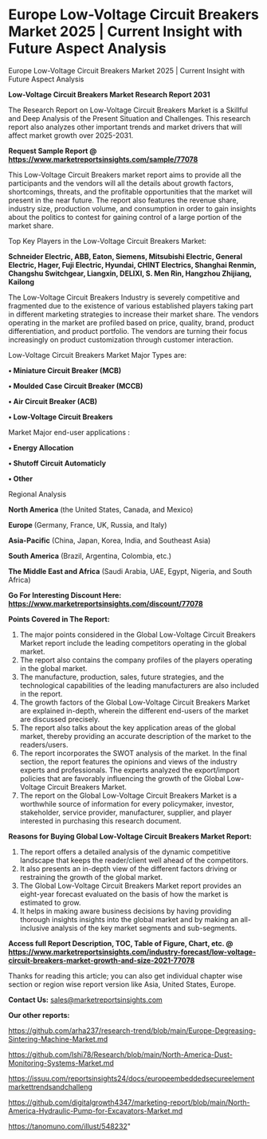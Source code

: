 # Europe Low-Voltage Circuit Breakers Market 2025 | Current Insight with Future Aspect Analysis
 Europe Low-Voltage Circuit Breakers Market 2025 | Current Insight with Future Aspect Analysis

<strong>Low-Voltage Circuit Breakers Market Research Report 2031</strong>

The Research Report on Low-Voltage Circuit Breakers Market is a Skillful and Deep Analysis of the Present Situation and Challenges. This research report also analyzes other important trends and market drivers that will affect market growth over 2025-2031.

<strong>Request Sample Report @ <a href=https://www.marketreportsinsights.com/sample/77078>https://www.marketreportsinsights.com/sample/77078</a></strong>

This Low-Voltage Circuit Breakers market report aims to provide all the participants and the vendors will all the details about growth factors, shortcomings, threats, and the profitable opportunities that the market will present in the near future. The report also features the revenue share, industry size, production volume, and consumption in order to gain insights about the politics to contest for gaining control of a large portion of the market share.

Top Key Players in the Low-Voltage Circuit Breakers Market:

<strong>Schneider Electric, ABB, Eaton, Siemens, Mitsubishi Electric, General Electric, Hager, Fuji Electric, Hyundai, CHINT Electrics, Shanghai Renmin, Changshu Switchgear, Liangxin, DELIXI, S. Men Rin, Hangzhou Zhijiang, Kailong</strong>

The Low-Voltage Circuit Breakers Industry is severely competitive and fragmented due to the existence of various established players taking part in different marketing strategies to increase their market share. The vendors operating in the market are profiled based on price, quality, brand, product differentiation, and product portfolio. The vendors are turning their focus increasingly on product customization through customer interaction.

Low-Voltage Circuit Breakers Market Major Types are:

<strong>• Miniature Circuit Breaker (MCB)

• Moulded Case Circuit Breaker (MCCB)

• Air Circuit Breaker (ACB)

• Low-Voltage Circuit Breakers</strong>

Market Major end-user applications :

<strong>• Energy Allocation

• Shutoff Circuit Automaticly

• Other</strong>

Regional Analysis

</u><strong><b>North America</b></strong> (the United States, Canada, and Mexico)

<strong><b>Europe </b></strong>(Germany, France, UK, Russia, and Italy)

<strong><b>Asia-Pacific</b></strong> (China, Japan, Korea, India, and Southeast Asia)

<strong><b>South America</b></strong> (Brazil, Argentina, Colombia, etc.)

<strong><b>The Middle East and Africa</b></strong> (Saudi Arabia, UAE, Egypt, Nigeria, and South Africa)

<strong>Go For Interesting Discount Here: <a href=https://www.marketreportsinsights.com/discount/77078>https://www.marketreportsinsights.com/discount/77078</a></strong>

<strong>Points Covered in The Report:</strong>
<ol>
  <li>The major points considered in the Global Low-Voltage Circuit Breakers Market report include the leading competitors operating in the global market.</li>
  <li>The report also contains the company profiles of the players operating in the global market.</li>
  <li>The manufacture, production, sales, future strategies, and the technological capabilities of the leading manufacturers are also included in the report.</li>
  <li>The growth factors of the Global Low-Voltage Circuit Breakers Market are explained in-depth, wherein the different end-users of the market are discussed precisely.</li>
  <li>The report also talks about the key application areas of the global market, thereby providing an accurate description of the market to the readers/users.</li>
  <li>The report incorporates the SWOT analysis of the market. In the final section, the report features the opinions and views of the industry experts and professionals. The experts analyzed the export/import policies that are favorably influencing the growth of the Global Low-Voltage Circuit Breakers Market.</li>
  <li>The report on the Global Low-Voltage Circuit Breakers Market is a worthwhile source of information for every policymaker, investor, stakeholder, service provider, manufacturer, supplier, and player interested in purchasing this research document.</li>
</ol>
<strong>Reasons for Buying Global Low-Voltage Circuit Breakers Market Report:</strong>

<ol>
  <li>The report offers a detailed analysis of the dynamic competitive landscape that keeps the reader/client well ahead of the competitors.</li>
  <li>It also presents an in-depth view of the different factors driving or restraining the growth of the global market.</li>
  <li>The Global Low-Voltage Circuit Breakers Market report provides an eight-year forecast evaluated on the basis of how the market is estimated to grow.</li>
  <li>It helps in making aware business decisions by having providing thorough insights insights into the global market and by making an all-inclusive analysis of the key market segments and sub-segments.</li>
</ol>
<strong>Access full Report Description, TOC, Table of Figure, Chart, etc. @ <a href=https://www.marketreportsinsights.com/industry-forecast/low-voltage-circuit-breakers-market-growth-and-size-2021-77078>https://www.marketreportsinsights.com/industry-forecast/low-voltage-circuit-breakers-market-growth-and-size-2021-77078</a></strong>


Thanks for reading this article; you can also get individual chapter wise section or region wise report version like Asia, United States, Europe.

<strong>Contact Us:</strong>
sales@marketreportsinsights.com

<strong>Our other reports:</strong>

<a href=https://github.com/arha237/research-trend/blob/main/Europe-Degreasing-Sintering-Machine-Market.md>https://github.com/arha237/research-trend/blob/main/Europe-Degreasing-Sintering-Machine-Market.md</a>

<a href=https://github.com/Ishi78/Research/blob/main/North-America-Dust-Monitoring-Systems-Market.md>https://github.com/Ishi78/Research/blob/main/North-America-Dust-Monitoring-Systems-Market.md</a>

<a href=https://issuu.com/reportsinsights24/docs/europeembeddedsecureelementmarkettrendsandchalleng>https://issuu.com/reportsinsights24/docs/europeembeddedsecureelementmarkettrendsandchalleng</a>

<a href=https://github.com/digitalgrowth4347/marketing-report/blob/main/North-America-Hydraulic-Pump-for-Excavators-Market.md>https://github.com/digitalgrowth4347/marketing-report/blob/main/North-America-Hydraulic-Pump-for-Excavators-Market.md</a>

<a href=https://tanomuno.com/illust/548232>https://tanomuno.com/illust/548232</a>"
